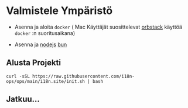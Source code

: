 # Valmistele Ympäristö

* Asenna ja aloita `docker` ( Mac Käyttäjät suosittelevat [orbstack](https://orbstack.dev) käyttöä `docker` :n suoritusaikana)

* Asenna ja [nodejs](https://nodejs.org/en/download/package-manager) [bun](https://bun.sh/docs/installation)

## Alusta Projekti

```
curl -sSL https://raw.githubusercontent.com/i18n-ops/ops/main/i18n.site/init.sh | bash
```

## Jatkuu…